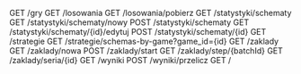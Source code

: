 GET  /gry
GET  /losowania
GET  /losowania/pobierz
GET  /statystyki/schematy
GET  /statystyki/schematy/nowy
POST /statystyki/schematy
GET  /statystyki/schematy/{id}/edytuj
POST /statystyki/schematy/{id}
GET  /strategie
GET  /strategie/schemas-by-game?game_id={id}
GET  /zaklady
GET  /zaklady/nowa
POST /zaklady/start
GET  /zaklady/step/{batchId}
GET  /zaklady/seria/{id}
GET  /wyniki
POST /wyniki/przelicz
GET  /